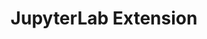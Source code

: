 ---
title: JupyterLab Extension
description: Learn how to deploy Pachyderm with the JupyterLab extension.
author:
tags:
categories:
series:
date:
weight: 1
---